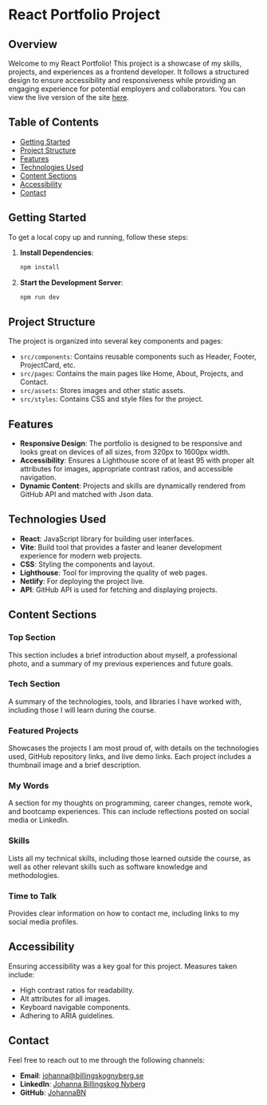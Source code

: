 # React Portfolio Project

## Overview

Welcome to my React Portfolio! This project is a showcase of my skills, projects, and experiences as a frontend developer. It follows a structured design to ensure accessibility and responsiveness while providing an engaging experience for potential employers and collaborators. You can view the live version of the site [here](https://johannabillingskognyberg.netlify.app/).

## Table of Contents

- [Getting Started](#getting-started)
- [Project Structure](#project-structure)
- [Features](#features)
- [Technologies Used](#technologies-used)
- [Content Sections](#content-sections)
- [Accessibility](#accessibility)
- [Contact](#contact)

## Getting Started

To get a local copy up and running, follow these steps:

1. **Install Dependencies**:

   ```bash
   npm install
   ```

2. **Start the Development Server**:
   ```bash
   npm run dev
   ```

## Project Structure

The project is organized into several key components and pages:

- `src/components`: Contains reusable components such as Header, Footer, ProjectCard, etc.
- `src/pages`: Contains the main pages like Home, About, Projects, and Contact.
- `src/assets`: Stores images and other static assets.
- `src/styles`: Contains CSS and style files for the project.

## Features

- **Responsive Design**: The portfolio is designed to be responsive and looks great on devices of all sizes, from 320px to 1600px width.
- **Accessibility**: Ensures a Lighthouse score of at least 95 with proper alt attributes for images, appropriate contrast ratios, and accessible navigation.
- **Dynamic Content**: Projects and skills are dynamically rendered from GitHub API and matched with Json data.

## Technologies Used

- **React**: JavaScript library for building user interfaces.
- **Vite**: Build tool that provides a faster and leaner development experience for modern web projects.
- **CSS**: Styling the components and layout.
- **Lighthouse**: Tool for improving the quality of web pages.
- **Netlify**: For deploying the project live.
- **API**: GitHub API is used for fetching and displaying projects.

## Content Sections

### Top Section

This section includes a brief introduction about myself, a professional photo, and a summary of my previous experiences and future goals.

### Tech Section

A summary of the technologies, tools, and libraries I have worked with, including those I will learn during the course.

### Featured Projects

Showcases the projects I am most proud of, with details on the technologies used, GitHub repository links, and live demo links. Each project includes a thumbnail image and a brief description.

### My Words

A section for my thoughts on programming, career changes, remote work, and bootcamp experiences. This can include reflections posted on social media or LinkedIn.

### Skills

Lists all my technical skills, including those learned outside the course, as well as other relevant skills such as software knowledge and methodologies.

### Time to Talk

Provides clear information on how to contact me, including links to my social media profiles.

## Accessibility

Ensuring accessibility was a key goal for this project. Measures taken include:

- High contrast ratios for readability.
- Alt attributes for all images.
- Keyboard navigable components.
- Adhering to ARIA guidelines.

## Contact

Feel free to reach out to me through the following channels:

- **Email**: [johanna@billingskognyberg.se](mailto:johanna@billingskognyberg.se)
- **LinkedIn**: [Johanna Billingskog Nyberg](www.linkedin.com/in/johanna-billingskog-nyberg-b28b4738)
- **GitHub**: [JohannaBN](https://github.com/JohannaBN)
